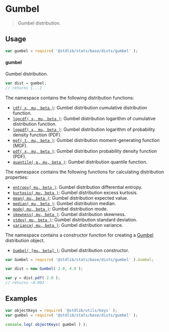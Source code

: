 <!--

@license Apache-2.0

Copyright (c) 2018 The Stdlib Authors.

Licensed under the Apache License, Version 2.0 (the "License");
you may not use this file except in compliance with the License.
You may obtain a copy of the License at

   http://www.apache.org/licenses/LICENSE-2.0

Unless required by applicable law or agreed to in writing, software
distributed under the License is distributed on an "AS IS" BASIS,
WITHOUT WARRANTIES OR CONDITIONS OF ANY KIND, either express or implied.
See the License for the specific language governing permissions and
limitations under the License.

-->

# Gumbel

> Gumbel distribution.

<section class="usage">

## Usage

```javascript
var gumbel = require( '@stdlib/stats/base/dists/gumbel' );
```

#### gumbel

Gumbel distribution.

```javascript
var dist = gumbel;
// returns {...}
```

The namespace contains the following distribution functions:

<!-- <toc pattern="*+(cdf|pdf|mgf|quantile)*"> -->

<div class="namespace-toc">

-   <span class="signature">[`cdf( x, mu, beta )`][@stdlib/stats/base/dists/gumbel/cdf]</span><span class="delimiter">: </span><span class="description">Gumbel distribution cumulative distribution function.</span>
-   <span class="signature">[`logcdf( x, mu, beta )`][@stdlib/stats/base/dists/gumbel/logcdf]</span><span class="delimiter">: </span><span class="description">Gumbel distribution logarithm of cumulative distribution function.</span>
-   <span class="signature">[`logpdf( x, mu, beta )`][@stdlib/stats/base/dists/gumbel/logpdf]</span><span class="delimiter">: </span><span class="description">Gumbel distribution logarithm of probability density function (PDF).</span>
-   <span class="signature">[`mgf( t, mu, beta )`][@stdlib/stats/base/dists/gumbel/mgf]</span><span class="delimiter">: </span><span class="description">Gumbel distribution moment-generating function (MGF).</span>
-   <span class="signature">[`pdf( x, mu, beta )`][@stdlib/stats/base/dists/gumbel/pdf]</span><span class="delimiter">: </span><span class="description">Gumbel distribution probability density function (PDF).</span>
-   <span class="signature">[`quantile( p, mu, beta )`][@stdlib/stats/base/dists/gumbel/quantile]</span><span class="delimiter">: </span><span class="description">Gumbel distribution quantile function.</span>

</div>

<!-- </toc> -->

The namespace contains the following functions for calculating distribution properties:

<!-- <toc pattern="*+(entropy|kurtosis|mean|median|mode|skewness|stdev|variance)*"> -->

<div class="namespace-toc">

-   <span class="signature">[`entropy( mu, beta )`][@stdlib/stats/base/dists/gumbel/entropy]</span><span class="delimiter">: </span><span class="description">Gumbel distribution differential entropy.</span>
-   <span class="signature">[`kurtosis( mu, beta )`][@stdlib/stats/base/dists/gumbel/kurtosis]</span><span class="delimiter">: </span><span class="description">Gumbel distribution excess kurtosis.</span>
-   <span class="signature">[`mean( mu, beta )`][@stdlib/stats/base/dists/gumbel/mean]</span><span class="delimiter">: </span><span class="description">Gumbel distribution expected value.</span>
-   <span class="signature">[`median( mu, beta )`][@stdlib/stats/base/dists/gumbel/median]</span><span class="delimiter">: </span><span class="description">Gumbel distribution median.</span>
-   <span class="signature">[`mode( mu, beta )`][@stdlib/stats/base/dists/gumbel/mode]</span><span class="delimiter">: </span><span class="description">Gumbel distribution mode.</span>
-   <span class="signature">[`skewness( mu, beta )`][@stdlib/stats/base/dists/gumbel/skewness]</span><span class="delimiter">: </span><span class="description">Gumbel distribution skewness.</span>
-   <span class="signature">[`stdev( mu, beta )`][@stdlib/stats/base/dists/gumbel/stdev]</span><span class="delimiter">: </span><span class="description">Gumbel distribution standard deviation.</span>
-   <span class="signature">[`variance( mu, beta )`][@stdlib/stats/base/dists/gumbel/variance]</span><span class="delimiter">: </span><span class="description">Gumbel distribution variance.</span>

</div>

<!-- </toc> -->

The namespace contains a constructor function for creating a [Gumbel][gumbel-distribution] distribution object.

<!-- <toc pattern="*ctor*"> -->

<div class="namespace-toc">

-   <span class="signature">[`Gumbel( [mu, beta] )`][@stdlib/stats/base/dists/gumbel/ctor]</span><span class="delimiter">: </span><span class="description">Gumbel distribution constructor.</span>

</div>

<!-- </toc> -->

```javascript
var Gumbel = require( '@stdlib/stats/base/dists/gumbel' ).Gumbel;

var dist = new Gumbel( 2.0, 4.0 );

var y = dist.pdf( 2.0 );
// returns ~0.092
```

</section>

<!-- /.usage -->

<section class="examples">

## Examples

<!-- TODO: better examples -->

<!-- eslint no-undef: "error" -->

```javascript
var objectKeys = require( '@stdlib/utils/keys' );
var gumbel = require( '@stdlib/stats/base/dists/gumbel' );

console.log( objectKeys( gumbel ) );
```

</section>

<!-- /.examples -->

<section class="links">

[gumbel-distribution]: https://en.wikipedia.org/wiki/Gumbel_distribution

<!-- <toc-links> -->

[@stdlib/stats/base/dists/gumbel/ctor]: https://github.com/stdlib-js/stats/tree/main/base/dists/gumbel/ctor

[@stdlib/stats/base/dists/gumbel/entropy]: https://github.com/stdlib-js/stats/tree/main/base/dists/gumbel/entropy

[@stdlib/stats/base/dists/gumbel/kurtosis]: https://github.com/stdlib-js/stats/tree/main/base/dists/gumbel/kurtosis

[@stdlib/stats/base/dists/gumbel/mean]: https://github.com/stdlib-js/stats/tree/main/base/dists/gumbel/mean

[@stdlib/stats/base/dists/gumbel/median]: https://github.com/stdlib-js/stats/tree/main/base/dists/gumbel/median

[@stdlib/stats/base/dists/gumbel/mode]: https://github.com/stdlib-js/stats/tree/main/base/dists/gumbel/mode

[@stdlib/stats/base/dists/gumbel/skewness]: https://github.com/stdlib-js/stats/tree/main/base/dists/gumbel/skewness

[@stdlib/stats/base/dists/gumbel/stdev]: https://github.com/stdlib-js/stats/tree/main/base/dists/gumbel/stdev

[@stdlib/stats/base/dists/gumbel/variance]: https://github.com/stdlib-js/stats/tree/main/base/dists/gumbel/variance

[@stdlib/stats/base/dists/gumbel/cdf]: https://github.com/stdlib-js/stats/tree/main/base/dists/gumbel/cdf

[@stdlib/stats/base/dists/gumbel/logcdf]: https://github.com/stdlib-js/stats/tree/main/base/dists/gumbel/logcdf

[@stdlib/stats/base/dists/gumbel/logpdf]: https://github.com/stdlib-js/stats/tree/main/base/dists/gumbel/logpdf

[@stdlib/stats/base/dists/gumbel/mgf]: https://github.com/stdlib-js/stats/tree/main/base/dists/gumbel/mgf

[@stdlib/stats/base/dists/gumbel/pdf]: https://github.com/stdlib-js/stats/tree/main/base/dists/gumbel/pdf

[@stdlib/stats/base/dists/gumbel/quantile]: https://github.com/stdlib-js/stats/tree/main/base/dists/gumbel/quantile

<!-- </toc-links> -->

</section>

<!-- /.links -->
